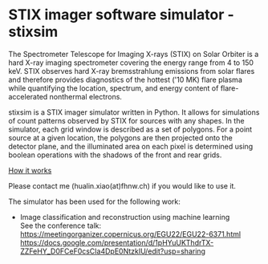 # STIX imager software simulator - stixsim
The Spectrometer Telescope for Imaging X-rays (STIX) on Solar Orbiter is a hard X-ray imaging spectrometer covering the energy range from 4 to 150 keV. STIX observes hard X-ray bremsstrahlung emissions from solar flares and therefore provides diagnostics of the hottest ('10 MK) flare plasma while quantifying the location, spectrum, and energy content of flare-accelerated nonthermal electrons.

stixsim  is a STIX imager simulator written in Python. It allows for simulations of count patterns observed by STIX  for sources with any shapes. 
In the simulator, each grid window is described as a set of polygons. For a point source at a given location, the polygons are then 
projected onto the detector plane, 
and the illuminated area on each pixel is determined using boolean operations with the shadows of the front and rear grids.


<a href="https://docs.google.com/presentation/d/12wVX86CBa87V-FSFBKRonBJIQk50MO23WgO1X3Y6ZDI/edit?usp=sharing">How it works </a>


Please contact me (hualin.xiao(at)fhnw.ch) if you would like to use it. 


The simulator has been used for the following work:
* Image classification and reconstruction using machine learning <br>
  See the conference talk:  https://meetingorganizer.copernicus.org/EGU22/EGU22-6371.html <br>
  https://docs.google.com/presentation/d/1pHYuUKThdrTX-ZZFeHY_D0FCeF0csCIa4DpE0NtzkIU/edit?usp=sharing
